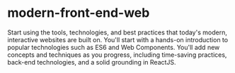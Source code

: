 # modern-front-end-web
Start using the tools, technologies, and best practices that today's modern, interactive websites are built on. You'll start with a hands-on introduction to popular technologies such as ES6 and Web Components. You'll add new concepts and techniques as you progress, including time-saving practices, back-end technologies, and a solid grounding in ReactJS.
